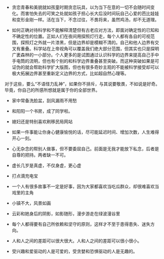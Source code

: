 - 贪恋青春和美貌就如孩童时期贪恋玩具，以为当下在意的一切不会随时间变化。而害怕失去的可笑之处就如孩子担心长大后没时间玩自己心爱的芭比娃娃和变形金刚一样。活在当下，不念过往，不畏将来，虽然鸡汤，却不无道理。

- 如何正确对待科学和不能解释清楚但有古老应对方法，即面对确定性的已知和不确定性的位置。正如人们在夜间用探照灯行走，每个人都有各自的可视范围，探照灯之外就一片漆黑，但是边界却是模糊不清的。自己和他人边界有交叉有重叠。科学站在上帝视角可以覆盖我们绝大部分范围，但其实也只是探明广袤森林的一小部分。个人更多的是试图通过认识科学的边界来提高自己手中手电筒的流明，但也有个别的和科学边界重叠甚至突破。而这种突破如果是可证伪的就会帮助科学扩大版图，但也有很多奇妙主观的不能被科学接受却可以极大拓展边界甚至重新定义边界的方式，比如超自然心理等。

对于这些，要么“不语怪力乱神”，如果你不排斥，与其说要敬畏，不如说是好奇。毕竟，你自己的所感所想就是属于你的全部世界。

- 家中常备洗脸盆，刮风漏雨不用愁

- 和阳阳一个书房，成了同学啦。

- 媳妇还是特别喜欢刷移民局网站

- 如果一件事能让你身心健康愉悦的话，尽可能延迟时间、增加次数，人生难得开心一刻。

- 心无杂念的帮别人做事，但不要委屈自己。前面是无我才能放下私念，后者是自尊的把持。两者缺一不可。

- 虚长几岁是真虚，不仅身虚，更心虚

- 打点滴充电宝

- 一个人有很多故事不一定是好事，因为大家都喜欢当吃瓜群众，却很难喜欢当戏里的主角

- 小镇不大，风景如画

- 云彩和她身后的阴影，如影随形，漫步游走在绿波漫谷里

- 每个人都得要有自己所依赖和坚守的原则，这样才不至于患得患失、迷失方向。
- 人和人之间的差距可以很大很大。人和人之间的差距可以很小很小。
- 受兴趣和爱驱动的人是可爱的，受贪婪和恐惧驱动的人是无趣的。